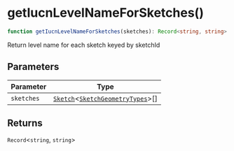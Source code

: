 # getIucnLevelNameForSketches()

```ts
function getIucnLevelNameForSketches(sketches): Record<string, string>
```

Return level name for each sketch keyed by sketchId

## Parameters

| Parameter | Type |
| ------ | ------ |
| `sketches` | [`Sketch`](../interfaces/Sketch.md)\<[`SketchGeometryTypes`](../type-aliases/SketchGeometryTypes.md)\>[] |

## Returns

`Record`\<`string`, `string`\>
